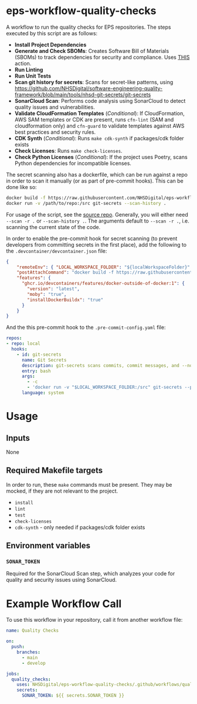 # eps-workflow-quality-checks
A workflow to run the quality checks for EPS repositories. The steps executed by this script are as follows:

- **Install Project Dependencies**
- **Generate and Check SBOMs**: Creates Software Bill of Materials (SBOMs) to track dependencies for security and compliance. Uses [THIS](https://github.com/NHSDigital/eps-action-sbom) action.
- **Run Linting**
- **Run Unit Tests**
- **Scan git history for secrets**: Scans for secret-like patterns, using https://github.com/NHSDigital/software-engineering-quality-framework/blob/main/tools/nhsd-git-secrets/git-secrets
- **SonarCloud Scan**: Performs code analysis using SonarCloud to detect quality issues and vulnerabilities.
- **Validate CloudFormation Templates** (*Conditional*): If CloudFormation, AWS SAM templates or CDK are present, runs `cfn-lint` (SAM and cloudformation only) and `cfn-guard` to validate templates against AWS best practices and security rules.
- **CDK Synth** (*Conditional*): Runs `make cdk-synth` if packages/cdk folder exists
- **Check Licenses**: Runs `make check-licenses`.
- **Check Python Licenses** (*Conditional*): If the project uses Poetry, scans Python dependencies for incompatible licenses.

The secret scanning also has a dockerfile, which can be run against a repo in order to scan it manually (or as part of pre-commit hooks). This can be done like so:
```bash
docker build -f https://raw.githubusercontent.com/NHSDigital/eps-workflow-quality-checks/refs/heads/main/dockerfiles/nhsd-git-secrets.dockerfile -t git-secrets .
docker run -v /path/to/repo:/src git-secrets --scan-history .
```
For usage of the script, see the [source repo](https://github.com/NHSDigital/software-engineering-quality-framework/blob/main/tools/nhsd-git-secrets/git-secrets). Generally, you will either need `--scan -r .` or `--scan-history .`. The arguments default to `--scan -r .`, i.e. scanning the current state of the code.

In order to enable the pre-commit hook for secret scanning (to prevent developers from committing secrets in the first place), add the following to the `.devcontainer/devcontainer.json` file:
```json
{
    "remoteEnv": { "LOCAL_WORKSPACE_FOLDER": "${localWorkspaceFolder}" },
    "postAttachCommand": "docker build -f https://raw.githubusercontent.com/NHSDigital/eps-workflow-quality-checks/blob/v3.1.0/dockerfiles/nhsd-git-secrets.dockerfile -t git-secrets . && pre-commit install --install-hooks -f",
    "features": {
      "ghcr.io/devcontainers/features/docker-outside-of-docker:1": {
        "version": "latest",
        "moby": "true",
        "installDockerBuildx": "true"
      }
    }
}
```
And the this pre-commit hook to the `.pre-commit-config.yaml` file:
```yaml
repos:
- repo: local
  hooks:
    - id: git-secrets
      name: Git Secrets
      description: git-secrets scans commits, commit messages, and --no-ff merges to prevent adding secrets into your git repositories.
      entry: bash
      args:
        - -c
        - 'docker run -v "$LOCAL_WORKSPACE_FOLDER:/src" git-secrets --pre_commit_hook'
      language: system
```

# Usage

## Inputs

None

## Required Makefile targets

In order to run, these `make` commands must be present. They may be mocked, if they are not relevant to the project.

- `install`
- `lint`
- `test`
- `check-licenses`
- `cdk-synth` - only needed if packages/cdk folder exists

## Environment variables

### `SONAR_TOKEN`

Required for the SonarCloud Scan step, which analyzes your code for quality and security issues using SonarCloud.

# Example Workflow Call

To use this workflow in your repository, call it from another workflow file:

```yaml
name: Quality Checks

on:
  push:
    branches:
      - main
      - develop

jobs:
  quality_checks:
    uses: NHSDigital/eps-workflow-quality-checks/.github/workflows/quality-checks.yml@main
    secrets:
      SONAR_TOKEN: ${{ secrets.SONAR_TOKEN }}
```
